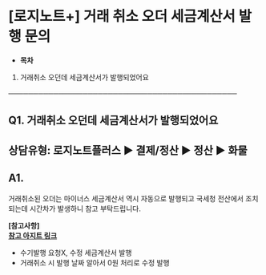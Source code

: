 # [로지노트+] 거래 취소 오더 세금계산서 발행 문의

* **목차**

1. 거래취소 오던데 세금계산서가 발행되었어요

──────────────────────────────────────────────

**Q1. 거래취소 오던데 세금계산서가 발행되었어요**
------------------------------

상담유형: 로지노트플러스 ▶ 결제/정산 ▶ 정산 ▶ 화물
-------------------------------

**A1.**
-------

거래취소된 오더는 마이너스 세금계산서 역시 자동으로 발행되고 국세청 전산에서 조치되는데 시간차가 발생하니 참고 부탁드립니다.

**[참고사항]**  
**[참고 아지트 링크](https://ext.agit.in/g/300083464/wall/399057028#comment_panel_416840623)**  
- 수기발행 요청X, 수정 세금계산서 발행  
- 거래취소 시 발행 날짜 알아서 0원 처리로 수정 발행